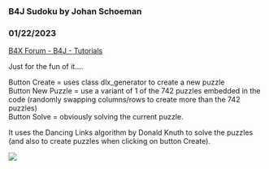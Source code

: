 ### B4J Sudoku by Johan Schoeman
### 01/22/2023
[B4X Forum - B4J - Tutorials](https://www.b4x.com/android/forum/threads/145630/)

Just for the fun of it….  
  
Button Create = uses class dlx\_generator to create a new puzzle  
Button New Puzzle = use a variant of 1 of the 742 puzzles embedded in the code (randomly swapping columns/rows to create more than the 742 puzzles)  
Button Solve = obviously solving the current puzzle.  
  
It uses the Dancing Links algorithm by Donald Knuth to solve the puzzles (and also to create puzzles when clicking on button Create).  
  
![](https://www.b4x.com/android/forum/attachments/138398)